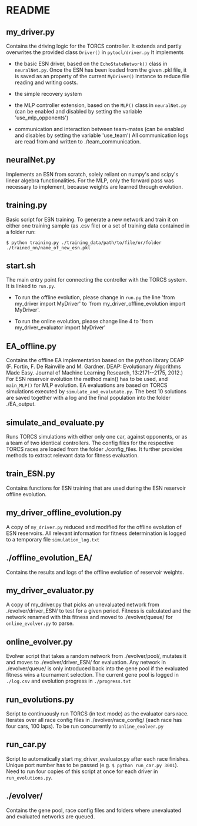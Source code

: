 # README

## my_driver.py
Contains the driving logic for the TORCS controller. It extends and partly overwrites the provided class `Driver()` in `pytocl/driver.py`
It implements

- the basic ESN driver, based on the `EchoStateNetwork()` class in `neuralNet.py`. Once the ESN has been loaded from the given .pkl file, it is saved as an property of the current `MyDriver()` instance to reduce file reading and writing costs.

- the simple recovery system

- the MLP controller extension, based on the `MLP()` class in `neuralNet.py`
	  (can be enabled and disabled by setting the variable 'use_mlp_opponents')

- communication and interaction between team-mates
	  (can be enabled and disables by setting the variable 'use_team')
	  All communication logs are read from and written to ./team_communication.

## neuralNet.py
Implements an ESN from scratch, solely reliant on numpy's and scipy's linear algebra functionalities.
For the MLP, only the forward pass was necessary to implement, because weights are learned through evolution.

## training.py
Basic script for ESN training. To generate a new network and train it on either one training sample (as .csv file) or a set of training data contained in a folder run:

`$ python training.py ./training_data/path/to/file/or/folder ./trained_nn/name_of_new_esn.pkl`


## start.sh
The main entry point for connecting the controller with the TORCS system.
It is linked to `run.py`.

- To run the offline evolution, please change in `run.py` the line 'from my_driver import MyDriver' to 'from my_driver_offline_evolution import MyDriver'.

- To run the online evolution, please change line 4 to 'from my_driver_evaluator import MyDriver'

## EA_offline.py
Contains the offline EA implementation based on the python library DEAP (F. Fortin, F. De Rainville and M. Gardner. DEAP: Evolutionary Algorithms Made Easy. Journal of Machine Learning Research, 13:2171--2175, 2012.)
For ESN reservoir evolution the method main() has to be used, and `main_MLP()` for MLP evolution.
EA evaluations are based on TORCS simulations executed by `simulate_and_evalutate.py`.
The best 10 solutions are saved together with a log and the final population into the folder ./EA_output.

## simulate_and_evaluate.py
Runs TORCS simulations with either only one car, against opponents, or as a team of two identical controllers. The config files for the respective TORCS races are loaded from the folder ./config_files.
It further provides methods to extract relevant data for fitness evaluation.

## train_ESN.py
Contains functions for ESN training that are used during the ESN reservoir offline evolution.

## my_driver_offline_evolution.py
A copy of `my_driver.py` reduced and modified for the offline evolution of ESN reservoirs. All relevant information for fitness determination is logged to a temporary file `simulation_log.txt`


## ./offline_evolution_EA/
Contains the results and logs of the offline evolution of reservoir weights.

## my_driver_evaluator.py
A copy of my_driver.py that picks an unevaluated network from ./evolver/driver_ESN/ to test for a given period. Fitness is calculated and the network renamed with this fitness and moved to ./evolver/queue/ for `online_evolver.py` to parse.

## online_evolver.py
Evolver script that takes a random network from ./evolver/pool/, mutates it and moves to ./evolver/driver_ESN/ for evaluation. Any network in ./evolver/queue/ is only introduced back into the gene pool if the evaluated fitness wins a tournament selection. The current gene pool is logged in `./log.csv` and evolution progress in `./progress.txt`

## run_evolutions.py
Script to continuously run TORCS (in text mode) as the evaluator cars race. Iterates over all race config files in ./evolver/race_config/ (each race has four cars, 100 laps). To be run concurrently to `online_evolver.py`

## run_car.py
Script to automatically start my_driver_evaluator.py after each race finishes. Unique port number has to be passed (e.g. `$ python run_car.py 3001`). Need to run four copies of this script at once for each driver in `run_evolutions.py`.

## ./evolver/
Contains the gene pool, race config files and folders where unevaluated and evaluated networks are queued.
